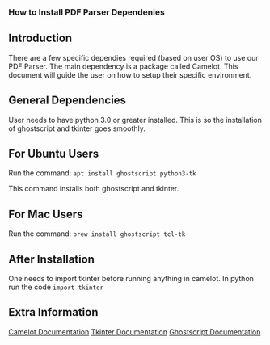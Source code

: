 ### How to Install PDF Parser Dependenies

## Introduction
There are a few specific dependies required (based on user OS) to use our PDF Parser. 
The main dependency is a package called Camelot. 
This document will guide the user on how to setup their specific environment. 

## General Dependencies 
User needs to have python 3.0 or greater installed. 
This is so the installation of ghostscript and tkinter goes smoothly. 

## For Ubuntu Users
Run the command:
`apt install ghostscript python3-tk`

This command installs both ghostscript and tkinter. 

## For Mac Users
Run the command:
`brew install ghostscript tcl-tk`

## After Installation
One needs to import tkinter before running anything in camelot. 
In python run the code `import tkinter` 

## Extra Information
[Camelot Documentation](https://camelot-py.readthedocs.io/en/master/user/install.html)
[Tkinter Documentation](https://wiki.python.org/moin/TkInter)
[Ghostscript Documentation](https://www.ghostscript.com/) 

